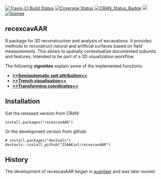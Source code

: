 [![Travis-CI Build Status](https://travis-ci.org/ISAAKiel/recexcavAAR.svg?branch=master)](https://travis-ci.org/ISAAKiel/recexcavAAR) 
[![Coverage Status](https://img.shields.io/codecov/c/github/ISAAKiel/recexcavAAR/master.svg)](https://codecov.io/github/ISAAKiel/recexcavAAR?branch=master)
[![CRAN\_Status\_Badge](http://www.r-pkg.org/badges/version/recexcavAAR)](https://cran.r-project.org/package=recexcavAAR) 
[![](http://cranlogs.r-pkg.org/badges/recexcavAAR)](https://CRAN.R-project.org/package=recexcavAAR)
[![license](https://img.shields.io/badge/license-GPL%202-B50B82.svg)](http://www.r-project.org/Licenses/GPL-2)

recexcavAAR
-----------

R package for 3D reconstruction and analysis of excavations. It provides methods to reconstruct natural and artificial surfaces based on field measurements. This allows to spatially contextualize documented subunits and features. Intended to be part of a 3D visualization workflow. 

The following **vignettes** explain some of the implemented functions:

* [**>>Semiautomatic spit attribution<<**](https://isaakiel.github.io/recexcavAAR-vignette-1.html)
* [**>>Trench visualisation<<**](https://isaakiel.github.io/recexcavAAR-vignette-2.html) 
* [**>>Transforming coordinates<<**](https://isaakiel.github.io/recexcavAAR-vignette-3.html) 

Installation
------------

Get the released version from CRAN:

    install.packages("recexcavAAR")

Or the development version from github:

    # install.packages("devtools")
    devtools::install_github("ISAAKiel/recexcavAAR")
    
History
-------

The development of recexcavAAR began in [quantaar](https://github.com/ISAAKiel/quantaar) and was later moved.